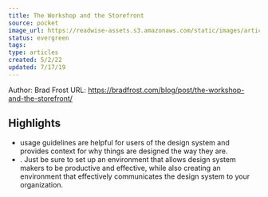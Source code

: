 ```yaml
---
title: The Workshop and the Storefront
source: pocket
image_url: https://readwise-assets.s3.amazonaws.com/static/images/article0.00998d930354.png
status: evergreen
tags: 
type: articles
created: 5/2/22
updated: 7/17/19
---
```


Author: Brad Frost
URL: https://bradfrost.com/blog/post/the-workshop-and-the-storefront/

## Highlights
- usage guidelines are helpful for users of the design system and provides context for why things are designed the way they are.
- . Just be sure to set up an environment that allows design system makers to be productive and effective, while also creating an environment that effectively communicates the design system to your organization.
